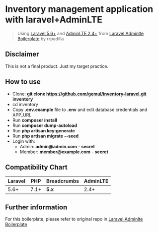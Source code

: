 # Inventory management application with laravel+AdminLTE
> Using [Laravel 5.6+](https://laravel.com/docs/) and [AdminLTE 2.4+](https://github.com/almasaeed2010/AdminLTE) from [Laravel Adminlte Boilerplate](https://github.com/rrpadilla/laravel-adminlte-boilerplate) by rrpadilla

## Disclaimer
This is not a final product. Just my target practice.

## How to use

- Clone: __git clone https://github.com/gemul/inventory-laravel.git inventory__
- cd inventory
- Copy __.env.example__ file to __.env__ and edit database credentials and APP_URL
- Run __composer install__
- Run __composer dump-autoload__
- Run __php artisan key:generate__
- Run __php artisan migrate --seed__
- Login with:
    - Admin: __admin@admin.com__ - __secret__
    - Member: __member@example.com__ - __secret__

## Compatibility Chart

| Laravel | PHP  | Breadcrumbs | AdminLTE  
|---------|------|-------------|----------|
| 5.6+    | 7.1+ | **5.x**     | 2.4+ 

## Further information
For this boilerplate, please refer to original repo in [Laravel Adminlte Boilerplate](https://github.com/rrpadilla/laravel-adminlte-boilerplate)